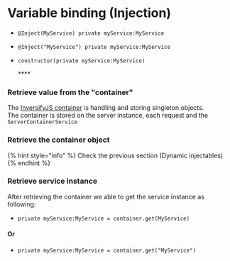 # Variable binding \(Injection\)

* `@Inject(MyService) private myService:MyService`
* `@Inject("MyService") private myService:MyService`
* `constructor(private myService:MyService)`

  \*\*\*\*

### **Retrieve value from the "container"**

The [InversifyJS container](https://github.com/inversify/InversifyJS/blob/master/wiki/container_api.md) is handling and storing singleton objects.  
The container is stored on the server instance, each request and the `ServerContainerService`

### Retrieve the container object

{% hint style="info" %}
Check the previous section \(Dynamic injectables\)
{% endhint %}

### Retrieve service instance

After retrieving the container we able to get the service instance as following:

* `private myService:MyService = container.get(MyService)`

#### Or

* `private myService:MyService = container.get("MyService")`

